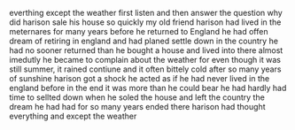 
everthing except the weather
first listen and then answer the question
why did harison sale his house so quickly
my old friend harison had lived in the meternares for many years before he returned to England
he had offen dream of retiring in england and had planed settle down in the country
he had no sooner returned than he bought a house and lived into there
almost imedutly he became to complain about the weather
for even though it was still summer, it rained contiune and it often bittely cold
after so many years of sunshine harison got a shock
he acted as if he had never lived in the england before
in the end it was more than he could bear
he had hardly had time to sellted down when he soled the house and left the country
the dream he had had for so many years ended there
harison had thought everything and except the weather
